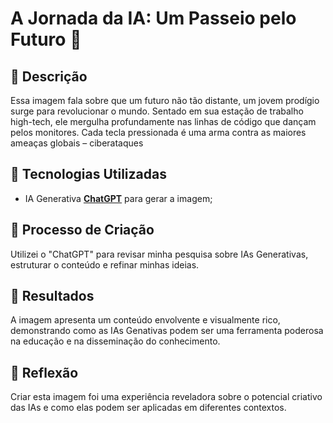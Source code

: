 # A Jornada da IA: Um Passeio pelo Futuro 🌌

## 📒 Descrição
Essa imagem fala sobre que um futuro não tão distante, um jovem prodígio surge para revolucionar o mundo. Sentado em sua estação de trabalho high-tech, ele mergulha profundamente nas linhas de código que dançam pelos monitores. Cada tecla pressionada é uma arma contra as maiores ameaças globais – ciberataques

## 🤖 Tecnologias Utilizadas
- IA Generativa **[ChatGPT](https://chat.openai.com)** para gerar a imagem;

## 🧐 Processo de Criação
Utilizei o "ChatGPT" para revisar minha pesquisa sobre IAs Generativas, estruturar o conteúdo e refinar minhas ideias.

## 🚀 Resultados
A imagem apresenta um conteúdo envolvente e visualmente rico, demonstrando como as IAs Genativas podem ser uma ferramenta poderosa na educação e na disseminação do conhecimento.

## 💭 Reflexão
Criar esta imagem foi uma experiência reveladora sobre o potencial criativo das IAs e como elas podem ser aplicadas em diferentes contextos.